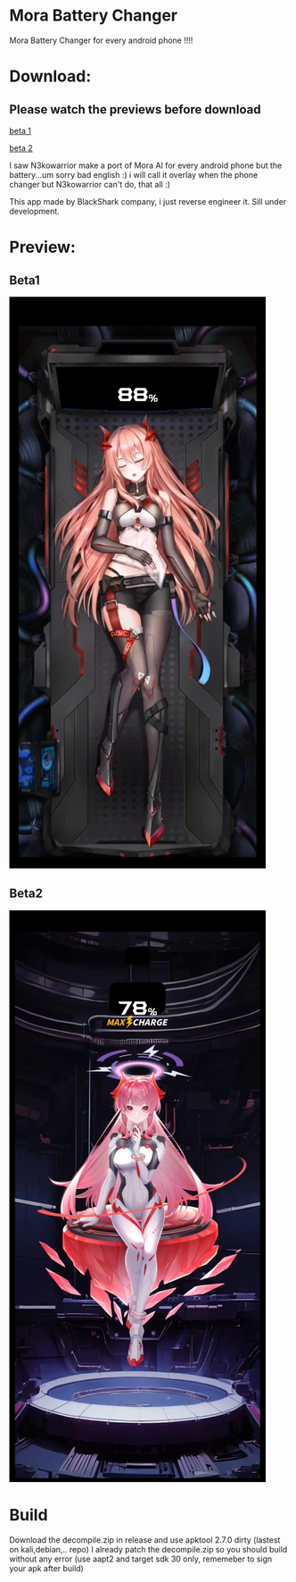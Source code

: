 # Mora Battery Changer
Mora Battery Changer for every android phone !!!!

# Download: 
## Please watch the previews before download
[beta 1](https://github.com/minhmc2007/Mora-Battery-Changer/releases/tag/V1-beta)

[beta 2](https://github.com/minhmc2007/Mora-Battery-Changer/releases/tag/V2.0-beta)

I saw N3kowarrior make a port of Mora AI for every android phone but the battery...um sorry bad english :) i will call it overlay when the phone changer but N3kowarrior can't do, that all :)

This app made by BlackShark company, i just reverse engineer it. Sill under development.

# Preview:
## Beta1
![Preview](preview.jpg)

## Beta2
![Preview](preview2.jpg)

# Build
Download the decompile.zip in release and use apktool 2.7.0 dirty (lastest on kali,debian,.. repo) I already patch the decompile.zip so you should build without any error (use aapt2 and target sdk 30 only, rememeber to sign your apk after build)
